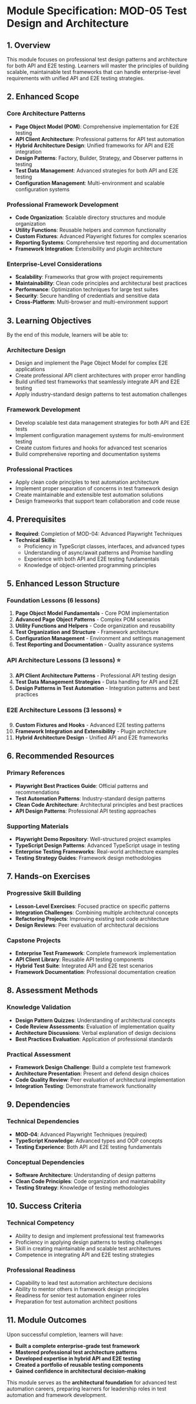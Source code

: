 # Module Specification: MOD-05 Test Design and Architecture

## 1. Overview

This module focuses on professional test design patterns and architecture for both API and E2E testing. Learners will master the principles of building scalable, maintainable test frameworks that can handle enterprise-level requirements with unified API and E2E testing strategies.

## 2. Enhanced Scope

### **Core Architecture Patterns**
- **Page Object Model (POM)**: Comprehensive implementation for E2E testing
- **API Client Architecture**: Professional patterns for API test automation
- **Hybrid Architecture Design**: Unified frameworks for API and E2E integration
- **Design Patterns**: Factory, Builder, Strategy, and Observer patterns in testing
- **Test Data Management**: Advanced strategies for both API and E2E testing
- **Configuration Management**: Multi-environment and scalable configuration systems

### **Professional Framework Development**
- **Code Organization**: Scalable directory structures and module organization
- **Utility Functions**: Reusable helpers and common functionality
- **Custom Fixtures**: Advanced Playwright fixtures for complex scenarios
- **Reporting Systems**: Comprehensive test reporting and documentation
- **Framework Integration**: Extensibility and plugin architecture

### **Enterprise-Level Considerations**
- **Scalability**: Frameworks that grow with project requirements
- **Maintainability**: Clean code principles and architectural best practices
- **Performance**: Optimization techniques for large test suites
- **Security**: Secure handling of credentials and sensitive data
- **Cross-Platform**: Multi-browser and multi-environment support

## 3. Learning Objectives

By the end of this module, learners will be able to:

### **Architecture Design**
- Design and implement the Page Object Model for complex E2E applications
- Create professional API client architectures with proper error handling
- Build unified test frameworks that seamlessly integrate API and E2E testing
- Apply industry-standard design patterns to test automation challenges

### **Framework Development**
- Develop scalable test data management strategies for both API and E2E tests
- Implement configuration management systems for multi-environment testing
- Create custom fixtures and hooks for advanced test scenarios
- Build comprehensive reporting and documentation systems

### **Professional Practices**
- Apply clean code principles to test automation architecture
- Implement proper separation of concerns in test framework design
- Create maintainable and extensible test automation solutions
- Design frameworks that support team collaboration and code reuse

## 4. Prerequisites

- **Required**: Completion of MOD-04: Advanced Playwright Techniques
- **Technical Skills**: 
  - Proficiency in TypeScript classes, interfaces, and advanced types
  - Understanding of async/await patterns and Promise handling
  - Experience with both API and E2E testing fundamentals
  - Knowledge of object-oriented programming principles

## 5. Enhanced Lesson Structure

### **Foundation Lessons (6 lessons)**
1. **Page Object Model Fundamentals** - Core POM implementation
2. **Advanced Page Object Patterns** - Complex POM scenarios
5. **Utility Functions and Helpers** - Code organization and reusability
6. **Test Organization and Structure** - Framework architecture
8. **Configuration Management** - Environment and settings management
10. **Test Reporting and Documentation** - Quality assurance systems

### **API Architecture Lessons (3 lessons)** ⭐
3. **API Client Architecture Patterns** - Professional API testing design
4. **Test Data Management Strategies** - Data handling for API and E2E
7. **Design Patterns in Test Automation** - Integration patterns and best practices

### **E2E Architecture Lessons (3 lessons)** ⭐
9. **Custom Fixtures and Hooks** - Advanced E2E testing patterns
11. **Framework Integration and Extensibility** - Plugin architecture
12. **Hybrid Architecture Design** - Unified API and E2E frameworks

## 6. Recommended Resources

### **Primary References**
- **Playwright Best Practices Guide**: Official patterns and recommendations
- **Test Automation Patterns**: Industry-standard design patterns
- **Clean Code Architecture**: Architectural principles and best practices
- **API Design Patterns**: Professional API testing approaches

### **Supporting Materials**
- **Playwright Demo Repository**: Well-structured project examples
- **TypeScript Design Patterns**: Advanced TypeScript usage in testing
- **Enterprise Testing Frameworks**: Real-world architecture examples
- **Testing Strategy Guides**: Framework design methodologies

## 7. Hands-on Exercises

### **Progressive Skill Building**
- **Lesson-Level Exercises**: Focused practice on specific patterns
- **Integration Challenges**: Combining multiple architectural concepts
- **Refactoring Projects**: Improving existing test code architecture
- **Design Reviews**: Peer evaluation of architectural decisions

### **Capstone Projects**
- **Enterprise Test Framework**: Complete framework implementation
- **API Client Library**: Reusable API testing components
- **Hybrid Test Suite**: Integrated API and E2E test scenarios
- **Framework Documentation**: Professional documentation creation

## 8. Assessment Methods

### **Knowledge Validation**
- **Design Pattern Quizzes**: Understanding of architectural concepts
- **Code Review Assessments**: Evaluation of implementation quality
- **Architecture Discussions**: Verbal explanation of design decisions
- **Best Practices Evaluation**: Application of professional standards

### **Practical Assessment**
- **Framework Design Challenge**: Build a complete test framework
- **Architecture Presentation**: Present and defend design choices
- **Code Quality Review**: Peer evaluation of architectural implementation
- **Integration Testing**: Demonstrate framework functionality

## 9. Dependencies

### **Technical Dependencies**
- **MOD-04**: Advanced Playwright Techniques (required)
- **TypeScript Knowledge**: Advanced types and OOP concepts
- **Testing Experience**: Both API and E2E testing fundamentals

### **Conceptual Dependencies**
- **Software Architecture**: Understanding of design patterns
- **Clean Code Principles**: Code organization and maintainability
- **Testing Strategy**: Knowledge of testing methodologies

## 10. Success Criteria

### **Technical Competency**
- Ability to design and implement professional test frameworks
- Proficiency in applying design patterns to testing challenges
- Skill in creating maintainable and scalable test architectures
- Competence in integrating API and E2E testing strategies

### **Professional Readiness**
- Capability to lead test automation architecture decisions
- Ability to mentor others in framework design principles
- Readiness for senior test automation engineer roles
- Preparation for test automation architect positions

## 11. Module Outcomes

Upon successful completion, learners will have:
- **Built a complete enterprise-grade test framework**
- **Mastered professional test architecture patterns**
- **Developed expertise in hybrid API and E2E testing**
- **Created a portfolio of reusable testing components**
- **Gained confidence in architectural decision-making**

This module serves as the **architectural foundation** for advanced test automation careers, preparing learners for leadership roles in test automation and framework development.